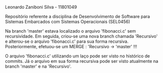 Leonardo Zaniboni Silva  - 11801049

Repositório referente a disciplina de Desenvolvimento de Software para Sistemas Embarcados com Sistemas Operacionais (SEL0456)

Na branch 'master' estava localizado o arquivo 'fibonacci.c' sem recursividade. Em seguida, criou-se uma nova branch chamada 'Recursivo' e alterou-se o arquivo 'fibonacci.c' para sua forma recursiva. Posteriormente, efetuou-se um MERGE : 'Recursivo -> 'master' !!!

O arquivo 'fibonacci.c' utilizando um laço pode ser visto no histórico de commits. Já o arquivo em sua forma recursiva pode ser visto atualmente na branch 'master' e na 'Recursivo'.